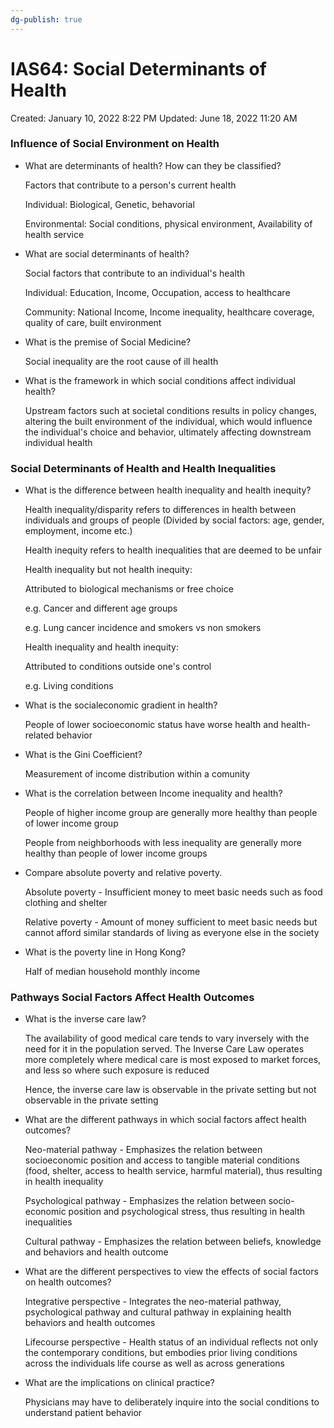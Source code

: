 ```yaml
---
dg-publish: true
---
```


# IAS64: Social Determinants of Health

Created: January 10, 2022 8:22 PM
Updated: June 18, 2022 11:20 AM

### Influence of Social Environment on Health

- What are determinants of health? How can they be classified?
    
    Factors that contribute to a person's current health
    
    Individual: Biological, Genetic, behavorial
    
    Environmental: Social conditions, physical environment, Availability of health service
    
- What are social determinants of health?
    
    Social factors that contribute to an individual's health
    
    Individual: Education, Income, Occupation, access to healthcare
    
    Community: National Income, Income inequality, healthcare coverage, quality of care, built environment
    
- What is the premise of Social Medicine?
    
    Social inequality are the root cause of ill health
    
- What is the framework in which social conditions affect individual health?
    
    Upstream factors such at societal conditions results in policy changes, altering the built environment of the individual, which would influence the individual's choice and behavior, ultimately affecting downstream individual health
    

### Social Determinants of Health and Health Inequalities

- What is the difference between health inequality and health inequity?
    
    Health inequality/disparity refers to differences in health between individuals and groups of people (Divided by social factors: age, gender, employment, income etc.)
    
    Health inequity refers to health inequalities that are deemed to be unfair
    
    Health inequality but not health inequity:
    
    Attributed to biological mechanisms or free choice
    
    e.g. Cancer and different age groups
    
    e.g. Lung cancer incidence and smokers vs non smokers
    
    Health inequality and health inequity:
    
    Attributed to conditions outside one's control
    
    e.g. Living conditions
    
- What is the socialeconomic gradient in health?
    
    People of lower socioeconomic status have worse health and health-related behavior
    
- What is the Gini Coefficient?
    
    Measurement of income distribution within a comunity
    
- What is the correlation between Income inequality and health?
    
    People of higher income group are generally more healthy than people of lower income group
    
    People from neighborhoods with less inequality are generally more healthy than people of lower income groups
    
- Compare absolute poverty and relative poverty.
    
    Absolute poverty - Insufficient money to meet basic needs such as food clothing and shelter
    
    Relative poverty - Amount of money sufficient to meet basic needs but cannot afford similar standards of living as everyone else in the society
    
- What is the poverty line in Hong Kong?
    
    Half of median household monthly income
    

### Pathways Social Factors Affect Health Outcomes

- What is the inverse care law?
    
    The availability of good medical care tends to vary inversely with the need for it in the population served. The Inverse Care Law operates more completely where medical care is most exposed to market forces, and less so where such exposure is reduced
    
    Hence, the inverse care law is observable in the private setting but not observable in the private setting
    
- What are the different pathways in which social factors affect health outcomes?
    
    Neo-material pathway - Emphasizes the relation between socioeconomic position and access to tangible material conditions (food, shelter, access to health service, harmful material), thus resulting in health inequality
    
    Psychological pathway - Emphasizes the relation between socio-economic position and psychological stress, thus resulting in health inequalities
    
    Cultural pathway - Emphasizes the relation between beliefs, knowledge and behaviors and health outcome
    
- What are the different perspectives to view the effects of social factors on health outcomes?
    
    Integrative perspective - Integrates the neo-material pathway, psychological pathway and cultural pathway in explaining health behaviors and health outcomes
    
    Lifecourse perspective - Health status of an individual reflects not only the contemporary conditions, but embodies prior living conditions across the individuals life course as well as across generations
    
- What are the implications on clinical practice?
    
    Physicians may have to deliberately inquire into the social conditions to understand patient behavior